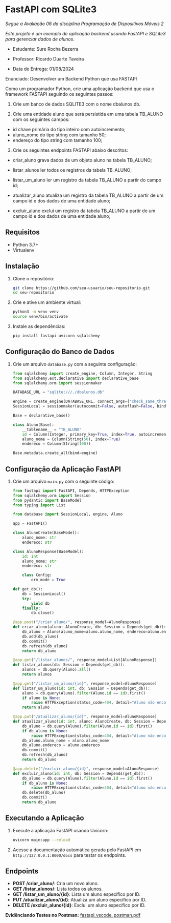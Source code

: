 # FastAPI com SQLite3

*Segue a Avaliação 06 da disciplina Programação de Dispositivos Móveis 2*

*Este projeto é um exemplo de aplicação backend usando FastAPI e SQLite3 para gerenciar dados de alunos.*

* Estudante: Sure Rocha Bezerra 

* Professor: Ricardo Duarte Taveira

* Data de Entrega: 01/08/2024

Enunciado:
Desenvolver um Backend Python que usa FASTAPI 

Como um programador Python, crie uma aplicação backend que usa o framework FASTAPI seguindo os seguintes passos:

1) Crie um banco de dados SQLITE3 com o nome dbalunos.db.

2) Crie uma entidade aluno que será persistida em uma tabela TB_ALUNO com os seguintes campos:
* id chave primária do tipo inteiro com autoincremento;
* aluno_nome do tipo string com tamanho 50;
* endereço do tipo string com tamanho 100;

3) Crie os seguintes endpoints FASTAPI abaixo descritos:

* criar_aluno grava dados de um objeto aluno na tabela TB_ALUNO;

* listar_alunos ler todos os registros da tabela TB_ALUNO; 

* listar_um_aluno ler um registro da tabela TB_ALUNO a partir do campo id; 

* atualizar_aluno atualiza um registro da tabela TB_ALUNO a partir de um campo id e dos dados de uma entidade aluno; 

* excluir_aluno exclui um registro da tabela TB_ALUNO a partir de um campo id e dos dados de uma entidade aluno;
  
## Requisitos

- Python 3.7+
- Virtualenv

## Instalação

1. Clone o repositório:

    ```bash
    git clone https://github.com/seu-usuario/seu-repositorio.git
    cd seu-repositorio
    ```

2. Crie e ative um ambiente virtual:

    ```bash
    python3 -m venv venv
    source venv/bin/activate
    ```

3. Instale as dependências:

    ```bash
    pip install fastapi uvicorn sqlalchemy
    ```

## Configuração do Banco de Dados

1. Crie um arquivo `database.py` com a seguinte configuração:

    ```python
    from sqlalchemy import create_engine, Column, Integer, String
    from sqlalchemy.ext.declarative import declarative_base
    from sqlalchemy.orm import sessionmaker

    DATABASE_URL = "sqlite:///./dbalunos.db"

    engine = create_engine(DATABASE_URL, connect_args={"check_same_thread": False})
    SessionLocal = sessionmaker(autocommit=False, autoflush=False, bind=engine)

    Base = declarative_base()

    class Aluno(Base):
        __tablename__ = "TB_ALUNO"
        id = Column(Integer, primary_key=True, index=True, autoincrement=True)
        aluno_nome = Column(String(50), index=True)
        endereco = Column(String(100))

    Base.metadata.create_all(bind=engine)
    ```

## Configuração da Aplicação FastAPI

1. Crie um arquivo `main.py` com o seguinte código:

    ```python
    from fastapi import FastAPI, Depends, HTTPException
    from sqlalchemy.orm import Session
    from pydantic import BaseModel
    from typing import List

    from database import SessionLocal, engine, Aluno

    app = FastAPI()

    class AlunoCreate(BaseModel):
        aluno_nome: str
        endereco: str

    class AlunoResponse(BaseModel):
        id: int
        aluno_nome: str
        endereco: str

        class Config:
            orm_mode = True

    def get_db():
        db = SessionLocal()
        try:
            yield db
        finally:
            db.close()

    @app.post("/criar_aluno/", response_model=AlunoResponse)
    def criar_aluno(aluno: AlunoCreate, db: Session = Depends(get_db)):
        db_aluno = Aluno(aluno_nome=aluno.aluno_nome, endereco=aluno.endereco)
        db.add(db_aluno)
        db.commit()
        db.refresh(db_aluno)
        return db_aluno

    @app.get("/listar_alunos/", response_model=List[AlunoResponse])
    def listar_alunos(db: Session = Depends(get_db)):
        alunos = db.query(Aluno).all()
        return alunos

    @app.get("/listar_um_aluno/{id}", response_model=AlunoResponse)
    def listar_um_aluno(id: int, db: Session = Depends(get_db)):
        aluno = db.query(Aluno).filter(Aluno.id == id).first()
        if aluno is None:
            raise HTTPException(status_code=404, detail="Aluno não encontrado")
        return aluno

    @app.put("/atualizar_aluno/{id}", response_model=AlunoResponse)
    def atualizar_aluno(id: int, aluno: AlunoCreate, db: Session = Depends(get_db)):
        db_aluno = db.query(Aluno).filter(Aluno.id == id).first()
        if db_aluno is None:
            raise HTTPException(status_code=404, detail="Aluno não encontrado")
        db_aluno.aluno_nome = aluno.aluno_nome
        db_aluno.endereco = aluno.endereco
        db.commit()
        db.refresh(db_aluno)
        return db_aluno

    @app.delete("/excluir_aluno/{id}", response_model=AlunoResponse)
    def excluir_aluno(id: int, db: Session = Depends(get_db)):
        db_aluno = db.query(Aluno).filter(Aluno.id == id).first()
        if db_aluno is None:
            raise HTTPException(status_code=404, detail="Aluno não encontrado")
        db.delete(db_aluno)
        db.commit()
        return db_aluno
    ```

## Executando a Aplicação

1. Execute a aplicação FastAPI usando Uvicorn:

    ```bash
    uvicorn main:app --reload
    ```

2. Acesse a documentação automática gerada pelo FastAPI em `http://127.0.0.1:8000/docs` para testar os endpoints.

## Endpoints

- **POST /criar_aluno/**: Cria um novo aluno.
- **GET /listar_alunos/**: Lista todos os alunos.
- **GET /listar_um_aluno/{id}**: Lista um aluno específico por ID.
- **PUT /atualizar_aluno/{id}**: Atualiza um aluno específico por ID.
- **DELETE /excluir_aluno/{id}**: Exclui um aluno específico por ID.


**Evidênciando Testes no Postman:** [fastapi_vscode_postman.pdf](https://github.com/user-attachments/files/16461569/fastapi_vscode_postman.pdf)
